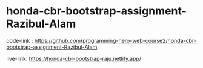 # honda-cbr-bootstrap-assignment-Razibul-Alam
code-link : https://github.com/programming-hero-web-course2/honda-cbr-bootstrap-assignment-Razibul-Alam

live-link: https://honda-cbr-bootstrap-raju.netlify.app/



